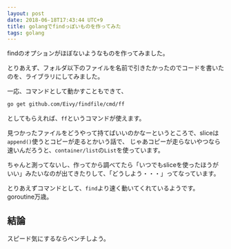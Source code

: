 ```yaml
---
layout: post
date: 2018-06-18T17:43:44 UTC+9
title: golangでfindっぽいものを作ってみた
tags: golang
---
```

findのオプションがほぼないようなものを作ってみました。

<div class="github-card" data-github="Eivy/findfile" data-width="400" data-height="" data-theme="default"></div>
<script src="//cdn.jsdelivr.net/github-cards/latest/widget.js"></script>

とりあえず、フォルダ以下のファイルを名前で引きたかったのでコードを書いたのを、ライブラリにしてみました。

一応、コマンドとして動かすこともできて、

```sh
go get github.com/Eivy/findfile/cmd/ff
```

としてもらえれば、`ff`というコマンドが使えます。

見つかったファイルをどうやって持てばいいのかなーというところで、sliceは`append()`使うとコピーが走るとかいう話で、
じゃあコピーが走らないやつなら速いんだろうと、`container/list`の`List`を使っています。

ちゃんと測ってないし、作ってから調べてたら「いつでもsliceを使ったほうがいい」みたいなのが出てきたりして、「どうしよう・・・」ってなっています。

とりあえずコマンドとして、`find`より速く動いてくれているようです。goroutine万歳。

## 結論

スピード気にするならベンチしよう。
